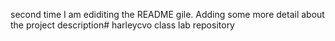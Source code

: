 second time I am ediditing the README gile. Adding some more detail about the project description# harleycvo
class lab repository
